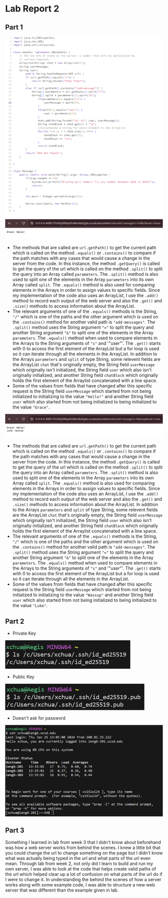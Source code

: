 # Lab Report 2
## Part 1
![Image](MessageCode.png)
![Image](ChatExample1.png)

- The methods that are called are `url.getPath()` to get the current path which is called on the method `.equals()` or `.contains()` to compare if the path matches with any cases that would cause a change in the server from the code. In this instance, the method `.getQuery()` is called to get the query of the url which is called on the method `.split()` to split the query into an Array called `parameters`. The `.split()` method is also used to split one of the elements in the Array `parameters` into its own Array called `split`. The `.equals()` method is also used for comparing elements in the Arrays in order to assign values to specific fields. Since my implementation of the code also uses an ArrayList, I use the `.add()` method to record each output of the web server and also the `.get()` and `.size()` methods to access information about the ArrayList.
- The relevant arguments of one of the `.equals()` methods is the String, `"/"` which is one of the paths and the other argument which is used on the `.contains()` method for another valid path is `"add-messages"`. The `.split()` method uses the String argument `"="` to split the query and another String argument `"&"` to split one of the elements in the Array `parameters`. The `.equals()` method when used to compare elements in the Arrays to the String arguments of `"s"` and '"user"'. The `.get()` starts with 0 to access the first element of the ArrayList but a for loop is used so it can iterate through all the elements in the ArrayList. In addition to the Arrays `parameters` and `split` of type String, some relevent fields are the ArrayList `chat` that's originally empty, the String field `userMessage` which originally isn't initialized, the String field `user` which also isn't originally initialized, and another String field `chatBlock` which originally holds the first element of the Arraylist concatenated with a line space.
- Some of the values from fields that have changed after this specific request is the String field `userMessage` which started from not being initialized to initializing to the value `"Hello!"` and another String field `user` which also started from not being initialized to being initialized to the value `"Grace"`.

![Image](ChatExample2.png)

- The methods that are called are `url.getPath()` to get the current path which is called on the method `.equals()` or `.contains()` to compare if the path matches with any cases that would cause a change in the server from the code. In this instance, the method `.getQuery()` is called to get the query of the url which is called on the method `.split()` to split the query into an Array called `parameters`. The `.split()` method is also used to split one of the elements in the Array `parameters` into its own Array called `split`. The `.equals()` method is also used for comparing elements in the Arrays in order to assign values to specific fields. Since my implementation of the code also uses an ArrayList, I use the `.add()` method to record each output of the web server and also the `.get()` and `.size()` methods to access information about the ArrayList. In addition to the Arrays `parameters` and `split` of type String, some relevent fields are the ArrayList `chat` that's originally empty, the String field `userMessage` which originally isn't initialized, the String field `user` which also isn't originally initialized, and another String field `chatBlock` which originally holds the first element of the Arraylist concatenated with a line space.
- The relevant arguments of one of the `.equals()` methods is the String, `"/"` which is one of the paths and the other argument which is used on the `.contains()` method for another valid path is `"add-messages"`. The `.split()` method uses the String argument `"="` to split the query and another String argument `"&"` to split one of the elements in the Array `parameters`. The `.equals()` method when used to compare elements in the Arrays to the String arguments of `"s"` and '"user"'. The `.get()` starts with 0 to access the first element of the ArrayList but a for loop is used so it can iterate through all the elements in the ArrayList.
- Some of the values from fields that have changed after this specific request is the String field `userMessage` which started from not being initialized to initializing to the value `"Wassup"` and another String field `user` which also started from not being initialized to being initialized to the value `"Luke"`.


## Part 2

- Private Key
  
![Image](PrivateKeyPath.png)

- Public Key

![Image](PublicKeyPath.png)

- Doesn't ask for password

![Image](NoPassword.png)


## Part 3

Something I learned in lab from week 3 that I didn't know about beforehand was how a web server works from behind the scenes. I knew a little bit that you could change the url to change something on the page but I didn't know what was actually being typed in the url and what parts of the url even mean. Through lab from week 2, not only did I learn to build and run my own server, I was able to look at the code that helps create valid paths of the url which helped clear up a lot of confusion on what parts of the url do if I were to change it. In understanding the behind the scenes of how a server works along with some example code, I was able to structure a new web server that was different than the example given in lab.

